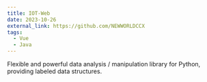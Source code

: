 ```yaml
---
title: IOT-Web
date: 2023-10-26
external_link: https://github.com/NEWWORLDCCX
tags:
  - Vue
  - Java
---
```


Flexible and powerful data analysis / manipulation library for Python, providing labeled data structures.

<!--more-->
